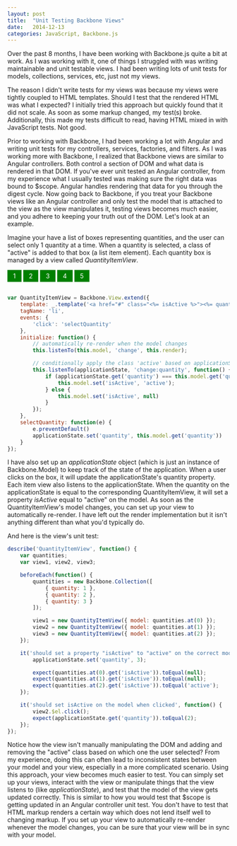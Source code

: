 ```yaml
---
layout: post
title:  "Unit Testing Backbone Views"
date:   2014-12-13
categories: JavaScript, Backbone.js
---
```


Over the past 8 months, I have been working with Backbone.js quite a bit at work. As I was working with it, one of things I struggled with was writing maintainable and unit testable views. I had been writing lots of unit tests for models, collections, services, etc, just not my views.

The reason I didn't write tests for my views was because my views were tightly coupled to HTML templates. Should I test that the rendered HTML was what I expected? I initially tried this approach but quickly found that it did not scale. As soon as some markup changed, my test(s) broke. Additionally, this made my tests difficult to read, having HTML mixed in with JavaScript tests. Not good.

Prior to working with Backbone, I had been working a lot with Angular and writing unit tests for my controllers, services, factories, and filters. As I was working more with Backbone, I realized that Backbone views are similar to Angular controllers. Both control a section of DOM and what data is rendered in that DOM. If you've ever unit tested an Angular controller, from my experience what I usually tested was making sure the right data was bound to $scope. Angular handles rendering that data for you through the digest cycle. Now going back to Backbone, if you treat your Backbone views like an Angular controller and only test the model that is attached to the view as the view manipulates it, testing views becomes much easier, and you adhere to keeping your truth out of the DOM. Let's look at an example.

Imagine your have a list of boxes representing quantities, and the user can select only 1 quantity at a time. When a quantity is selected, a class of "active" is added to that box (a list item element). Each quantity box is managed by a view called _QuantityItemView_.

<style>
	.quantities {
		margin: 0 !important;
		padding: 0;
	}
	.quantities li {
		display: inline-block;
		background-color: green;
		color: white;
		padding: 5px 13px;
		margin-bottom: 15px;
	}
</style>

<ul class="quantities">
	<li>1</li>
	<li>2</li>
	<li>3</li>
	<li>4</li>
	<li>5</li>
</ul>

```js
var QuantityItemView = Backbone.View.extend({
	template: _.template('<a href="#" class="<%= isActive %>"><%= quantity %></a>'),
	tagName: 'li',
	events: {
		'click': 'selectQuantity'
	},
	initialize: function() {
		// automatically re-render when the model changes
		this.listenTo(this.model, 'change', this.render);

		// conditionally apply the class 'active' based on applicationState
		this.listenTo(applicationState, 'change:quantity', function() {
			if (applicationState.get('quantity') === this.model.get('quantity')) {
				this.model.set('isActive', 'active');
			} else {
				this.model.set('isActive', null)
			} 
		});
	},
	selectQuantity: function(e) {
		e.preventDefault()
		applicationState.set('quantity', this.model.get('quantity'))
	}
});
```

I have also set up an _applicationState_ object (which is just an instance of Backbone.Model) to keep track of the state of the application. When a user clicks on the box, it will update the applicationState's quantity property. Each item view also listens to the applicationState. When the quantity on the applicationState is equal to the corresponding QuantityItemView, it will set a property _isActive_ equal to "active" on the model. As soon as the QuantityItemView's model changes, you can set up your view to automatically re-render. I have left out the render implementation but it isn't anything different than what you'd typically do.

And here is the view's unit test:

```js
describe('QuantityItemView', function() {
	var quantities;
	var view1, view2, view3;

	beforeEach(function() {
		quantities = new Backbone.Collection([
			{ quantity: 1 },
			{ quantity: 2 },
			{ quantity: 3 }
		]);

		view1 = new QuantityItemView({ model: quantities.at(0) });
		view2 = new QuantityItemView({ model: quantities.at(1) });
		view3 = new QuantityItemView({ model: quantities.at(2) });
	});

	it('should set a property "isActive" to "active" on the correct model', function() {
		applicationState.set('quantity', 3);

		expect(quantities.at(0).get('isActive')).toEqual(null);
		expect(quantities.at(1).get('isActive')).toEqual(null);
		expect(quantities.at(2).get('isActive')).toEqual('active');
	});

	it('should set isActive on the model when clicked', function() {
		view2.$el.click();
		expect(applicationState.get('quantity')).toEqual(2);
	});
});
```

Notice how the view isn't manually manipulating the DOM and adding and removing the "active" class based on which one the user selected? From my experience, doing this can often lead to inconsistent states between your model and your view, especially in a more complicated scenario. Using this approach, your view becomes much easier to test. You can simply set up your views, interact with the view or manipulate things that the view listens to (like _applicationState_), and test that the model of the view gets updated correctly. This is similar to how you would test that $scope is getting updated in an Angular controller unit test. You don't have to test that HTML markup renders a certain way which does not lend itself well to changing markup. If you set up your view to automatically re-render whenever the model changes, you can be sure that your view will be in sync with your model.